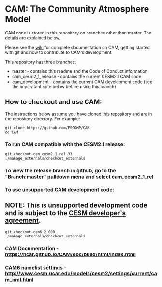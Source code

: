 # CAM: The Community Atmosphere Model

CAM code is stored in this repository on branches other than master.  The details are explained below.

Please see the [wiki](https://github.com/ESCOMP/CAM/wiki) for complete documentation on CAM, getting started with git and how to contribute to CAM's development.

This repository has three branches:
* master - contains this readme and the Code of Conduct information
* cam_cesm2_1_release - contains the current CESM2.1 CAM code
* cam_development - contains the current CAM development code (see the imporatant note below before using this branch)

## How to checkout and use CAM:

The instructions below assume you have cloned this repository and are in the repository directory. For example:
```
git clone https://github.com/ESCOMP/CAM
cd CAM
```

### To run CAM compatible with the CESM2.1 release:
```
git checkout cam_cesm2_1_rel_33
./manage_externals/checkout_externals
```
### To view the release branch in github, go to the "Branch:master" pulldown menu and select cam_cesm2_1_rel

### To use unsupported CAM **development** code:

## NOTE: This is **unsupported** development code and is subject to the [CESM developer's agreement](http://www.cgd.ucar.edu/cseg/development-code.html).
```
git checkout cam6_2_000
./manage_externals/checkout_externals
```
### CAM Documentation - https://ncar.github.io/CAM/doc/build/html/index.html

### CAM6 namelist settings - http://www.cesm.ucar.edu/models/cesm2/settings/current/cam_nml.html

